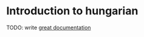 # Introduction to hungarian

TODO: write [great documentation](http://jacobian.org/writing/great-documentation/what-to-write/)
